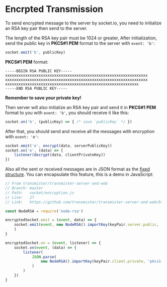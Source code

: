 # Encrpted Transmission

To send encrypted message to the server by socket.io, you need to initialize an RSA key pair then send to the server.

The length of the RSA key pair must be 1024 or greater, After initialization, send the public key in **PKCS#1 PEM** format to the server with `event: 'b'`:

```javascript
socket.emit('b', publicKey)
```

**PKCS#1 PEM** format:
```
-----BEGIN RSA PUBLIC KEY-----
xxxxxxxxxxxxxxxxxxxxxxxxxxxxxxxxxxxxxxxxxxxxxxxxxxxxxxxxxxxxxxxx
xxxxxxxxxxxxxxxxxxxxxxxxxxxxxxxxxxxxxxxxxxxxxxxxxxxxxxxxxxxxxxxx
xxxxxxxxxxxxxxxxxxxxxxxxxxxxxxxxxxxxxxxxxxxxxxxxxxxxxxxxxxxx
-----END RSA PUBLIC KEY-----
```

**Remember to save your private key!**

Then server will also initialize an RSA key pair and send it in **PKCS#1 PEM** format to you with `event: 'b'`, you should receive it like this:

```javascript
socket.on('b', (publicKey) => { /* save `publicKey` */ })
```

After that, you should send and receive all the messages with encryption with `event: 'e'`:

```javascript
socket.emit('e', encrypt(data, serverPublicKey))
socket.on('e', (data) => {
    listener(decrypt(data, clientPrivateKey))
})
```

Also all the sent or received messages are in JSON format as the [fixed structure](./message-structure.md). You can encapsulate this feature, this is a demo in JavaScript:

```javascript
// From transmister/transmister-server-and-web
// Branch: master
// Path:   socket/encryption.js
// Line:   27
// Link:   https://github.com/transmister/transmister-server-and-web/blob/master/socket/encryption.js#L27

const NodeRSA = require('node-rsa')

encryptedSocket.emit = (event, data) => {
    socket.emit(event, new NodeRSA().importKey(keyPair.server.public, 'pkcs1-public-pem').encrypt(JSON.stringify(data), 'base64')
    )
}

encryptedSocket.on = (event, listener) => {
    socket.on(event, (data) => {
        listener(
            JSON.parse(
                new NodeRSA().importKey(keyPair.client.private, 'pkcs1-private-pem').decrypt(data, 'utf8')
            )
        )
    })
}
```
